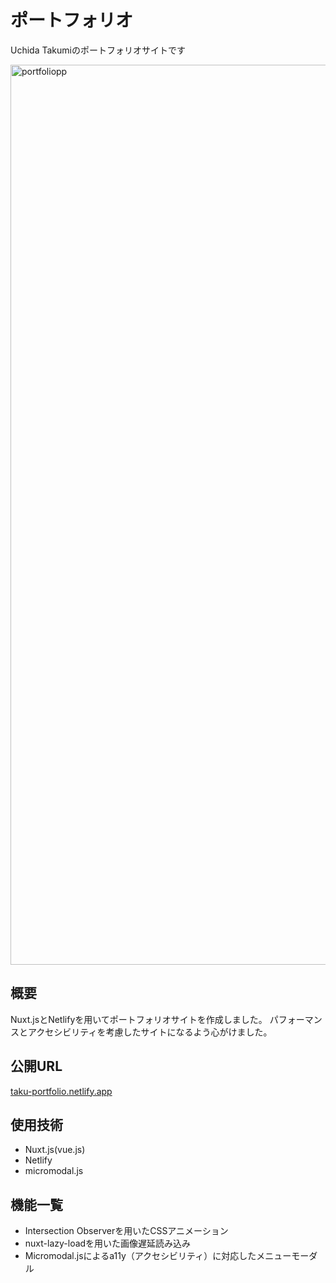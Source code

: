 # ポートフォリオ
Uchida Takumiのポートフォリオサイトです

<img width="1440" alt="portfoliopp" src="https://user-images.githubusercontent.com/63761544/138195129-27717f9b-452a-4711-8e6f-779fb73ad8e4.png">

## 概要
Nuxt.jsとNetlifyを用いてポートフォリオサイトを作成しました。
パフォーマンスとアクセシビリティを考慮したサイトになるよう心がけました。

## 公開URL
[taku-portfolio.netlify.app](https://taku-portfolio.netlify.app)

## 使用技術
- Nuxt.js(vue.js)
- Netlify
- micromodal.js

## 機能一覧
- Intersection Observerを用いたCSSアニメーション
- nuxt-lazy-loadを用いた画像遅延読み込み
- Micromodal.jsによるa11y（アクセシビリティ）に対応したメニューモーダル
